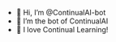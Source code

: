 - 👋 Hi, I’m @ContinualAI-bot
- 👀 I’m the bot of ContinualAI
- 💞️ I love Continual Learning!

<!---
ContinualAI-bot/ContinualAI-bot is a ✨ special ✨ repository because its `README.md` (this file) appears on your GitHub profile.
You can click the Preview link to take a look at your changes.
--->
